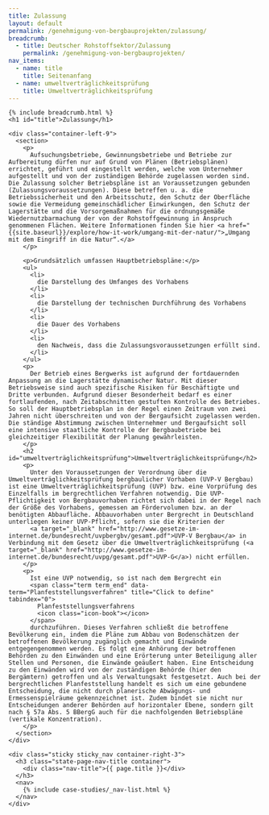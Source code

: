 ```yaml
---
title: Zulassung
layout: default
permalink: /genehmigung-von-bergbauprojekten/zulassung/
breadcrumb:
  - title: Deutscher Rohstoffsektor/Zulassung
    permalink: /genehmigung-von-bergbauprojekten/
nav_items:
  - name: title
    title: Seitenanfang
  - name: umweltverträglichkeitsprüfung
    title: Umweltverträglichkeitsprüfung
---
```


<link rel="stylesheet" type="text/css" href="{{ site.baseurl_root }}/css/slick-theme.css"/>
<link rel="stylesheet" type="text/css" href="//cdn.jsdelivr.net/jquery.slick/1.6.0/slick.css"/>

<main class="container-page-wrapper layout-state-pages">
  <section class="container" style="position: relative;">

    {% include breadcrumb.html %}
    <h1 id="title">Zulassung</h1>

    <div class="container-left-9">
      <section>
        <p>
          Aufsuchungsbetriebe, Gewinnungsbetriebe und Betriebe zur Aufbereitung dürfen nur auf Grund von Plänen (Betriebsplänen) errichtet, geführt und eingestellt werden, welche vom Unternehmer aufgestellt und von der zuständigen Behörde zugelassen worden sind. Die Zulassung solcher Betriebspläne ist an Voraussetzungen gebunden (Zulassungsvoraussetzungen). Diese betreffen u. a. die Betriebssicherheit und den Arbeitsschutz, den Schutz der Oberfläche sowie die Vermeidung gemeinschädlicher Einwirkungen, den Schutz der Lagerstätte und die Vorsorgemaßnahmen für die ordnungsgemäße Wiedernutzbarmachung der von der Rohstoffgewinnung in Anspruch genommenen Flächen. Weitere Informationen finden Sie hier <a href="{{site.baseurl}}/explore/how-it-work/umgang-mit-der-natur/">„Umgang mit dem Eingriff in die Natur“.</a>
        </p>

        <p>Grundsätzlich umfassen Hauptbetriebspläne:</p>
        <ul>
          <li>
            die Darstellung des Umfanges des Vorhabens
          </li>
          <li>
            die Darstellung der technischen Durchführung des Vorhabens
          </li>
          <li>
            die Dauer des Vorhabens
          </li>
          <li>
            den Nachweis, dass die Zulassungsvoraussetzungen erfüllt sind.
          </li>
        </ul>
        <p>
          Der Betrieb eines Bergwerks ist aufgrund der fortdauernden Anpassung an die Lagerstätte dynamischer Natur. Mit dieser Betriebsweise sind auch spezifische Risiken für Beschäftigte und Dritte verbunden. Aufgrund dieser Besonderheit bedarf es einer fortlaufenden, nach Zeitabschnitten gestuften Kontrolle des Betriebes. So soll der Hauptbetriebsplan in der Regel einen Zeitraum von zwei Jahren nicht überschreiten und von der Bergaufsicht zugelassen werden. Die ständige Abstimmung zwischen Unternehmer und Bergaufsicht soll eine intensive staatliche Kontrolle der Bergbaubetriebe bei gleichzeitiger Flexibilität der Planung gewährleisten.
        </p>
        <h2 id="umweltverträglichkeitsprüfung">Umweltverträglichkeitsprüfung</h2>
        <p>
          Unter den Voraussetzungen der Verordnung über die Umweltverträglichkeitsprüfung bergbaulicher Vorhaben (UVP-V Bergbau) ist eine Umweltverträglichkeitsprüfung (UVP) bzw. eine Vorprüfung des Einzelfalls im bergrechtlichen Verfahren notwendig. Die UVP-Pflichtigkeit von Bergbauvorhaben richtet sich dabei in der Regel nach der Größe des Vorhabens, gemessen am Fördervolumen bzw. an der benötigten Abbaufläche. Abbauvorhaben unter Bergrecht in Deutschland unterliegen keiner UVP-Pflicht, sofern sie die Kriterien der
          <a target="_blank" href="http://www.gesetze-im-internet.de/bundesrecht/uvpbergbv/gesamt.pdf">UVP-V Bergbau</a> in Verbindung mit dem Gesetz über die Umweltverträglichkeitsprüfung (<a target="_blank" href="http://www.gesetze-im-internet.de/bundesrecht/uvpg/gesamt.pdf">UVP-G</a>) nicht erfüllen.
        </p>
        <p>
          Ist eine UVP notwendig, so ist nach dem Bergrecht ein
          <span class="term term_end" data-term="Planfeststellungsverfahren" title="Click to define" tabindex="0">
            Planfeststellungsverfahrens
            <icon class="icon-book"></icon>
          </span>
          durchzuführen. Dieses Verfahren schließt die betroffene Bevölkerung ein, indem die Pläne zum Abbau von Bodenschätzen der betroffenen Bevölkerung zugänglich gemacht und Einwände entgegengenommen werden. Es folgt eine Anhörung der betroffenen Behörden zu den Einwänden und eine Erörterung unter Beteiligung aller Stellen und Personen, die Einwände geäußert haben. Eine Entscheidung zu den Einwänden wird von der zuständigen Behörde (hier den Bergämtern) getroffen und als Verwaltungsakt festgesetzt. Auch bei der bergrechtlichen Planfeststellung handelt es sich um eine gebundene Entscheidung, die nicht durch planerische Abwägungs- und Ermessenspielräume gekennzeichnet ist. Zudem bindet sie nicht nur Entscheidungen anderer Behörden auf horizontaler Ebene, sondern gilt nach § 57a Abs. 5 BBergG auch für die nachfolgenden Betriebspläne (vertikale Konzentration).  
        </p>
      </section>
    </div>

    <div class="sticky sticky_nav container-right-3">
      <h3 class="state-page-nav-title container">
        <div class="nav-title">{{ page.title }}</div>
      </h3>
      <nav>
        {% include case-studies/_nav-list.html %}
      </nav>
    </div>
  </section>
</main>

<script src="https://ajax.googleapis.com/ajax/libs/jquery/1.12.4/jquery.min.js"></script>
<script type="text/javascript" src="//cdn.jsdelivr.net/jquery.slick/1.6.0/slick.min.js"></script>
<script type="text/javascript" src="{{ site.baseurl_root }}/js/lib/static.min.js" charset="utf-8"></script>

<script type="text/javascript">
    $(document).ready(function(){
      $('.fakten_salze').slick({
        dots: true,
        speed: 500
      });
    });
</script>
